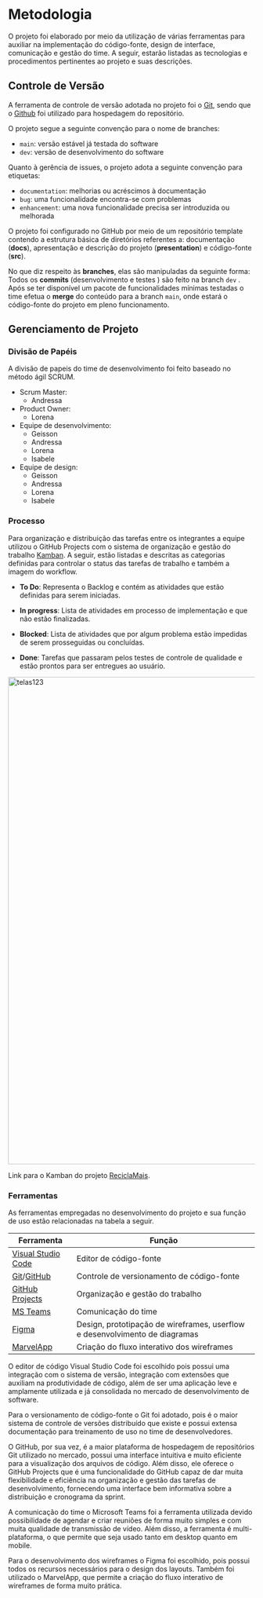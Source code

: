 
# Metodologia

O projeto foi elaborado por meio da utilização de várias ferramentas para auxiliar na implementação do código-fonte, design de interface, comunicação e gestão do time. A seguir, estarão listadas as tecnologias e procedimentos pertinentes ao projeto e suas descrições.

## Controle de Versão

A ferramenta de controle de versão adotada no projeto foi o [Git](https://git-scm.com/), sendo que o [Github](https://github.com) foi utilizado para hospedagem do repositório.

O projeto segue a seguinte convenção para o nome de branches:

- `main`: versão estável já testada do software
- `dev`: versão de desenvolvimento do software

Quanto à gerência de issues, o projeto adota a seguinte convenção para
etiquetas:

- `documentation`: melhorias ou acréscimos à documentação
- `bug`: uma funcionalidade encontra-se com problemas
- `enhancement`: uma nova funcionalidade precisa ser introduzida ou melhorada

O projeto foi configurado no GitHub por meio de um repositório template contendo a estrutura básica de diretórios referentes a: documentação (**docs**), apresentação e descrição do projeto (**presentation**) e código-fonte (**src**). 

No que diz respeito às **branches**, elas são manipuladas da seguinte forma: Todos os **commits** (desenvolvimento e testes ) são feito na  branch `dev` . Após se ter disponível um pacote de funcionalidades mínimas testadas o time efetua o **merge** do conteúdo para a branch `main`, onde estará o código-fonte do projeto em pleno funcionamento.

## Gerenciamento de Projeto

### Divisão de Papéis

A divisão de papeis do time de desenvolvimento foi feito baseado no método ágil SCRUM.

- Scrum Master: 
  - Andressa
- Product Owner: 
  - Lorena
- Equipe de desenvolvimento:
  - Geisson
  - Andressa
  - Lorena
  - Isabele
- Equipe de design:
  - Geisson
  - Andressa
  - Lorena
  - Isabele

### Processo

Para organização e distribuição das tarefas entre os integrantes a equipe utilizou o GitHub Projects com o sistema de organização e gestão do trabalho [Kamban](https://github.com/orgs/ICEI-PUC-Minas-PMV-SInt/projects/27/views/2). A seguir, estão listadas e descritas as categorias definidas para controlar o status das tarefas de trabalho e também a imagem do workflow.

- **To Do**: Representa o Backlog e contém as atividades que estão definidas para serem iniciadas.
- **In progress**: Lista de atividades em processo de implementação e que não estão finalizadas.

- **Blocked**: Lista de atividades que por algum problema estão impedidas de serem prosseguidas ou concluídas.
- **Done**: Tarefas que passaram pelos testes de controle de qualidade e estão prontos para ser entregues ao usuário. 

<img width="993" alt="telas123" src="https://github.com/ICEI-PUC-Minas-PMV-SInt/pmv-sint-2024-1-e2-proj-front-t1-residuoeletronico/blob/main/docs/img/kamban.png?raw=true">

Link para o Kamban do projeto [ReciclaMais](https://github.com/orgs/ICEI-PUC-Minas-PMV-SInt/projects/27/views/2).

### Ferramentas

As ferramentas empregadas no desenvolvimento do projeto e sua função de uso estão relacionadas na tabela a seguir.

| Ferramenta                                                   | Função                                                       |
| ------------------------------------------------------------ | ------------------------------------------------------------ |
| [Visual Studio Code](https://code.visualstudio.com/)         | Editor de código-fonte                                       |
| [Git](https://code.visualstudio.com/)/[GitHub](https://code.visualstudio.com/) | Controle de versionamento de código-fonte                    |
| [GitHub Projects](https://github.com/orgs/ICEI-PUC-Minas-PMV-SInt/projects/27/views/2) | Organização e gestão do trabalho                             |
| [MS Teams](https://www.microsoft.com/pt-br/microsoft-teams/group-chat-software) | Comunicação do time                                          |
| [Figma](https://www.figma.com/)                              | Design, prototipação de wireframes, userflow e desenvolvimento de diagramas |
| [MarvelApp](https://marvelapp.com/)                          | Criação do fluxo interativo dos wireframes                   |

O editor de código Visual Studio Code foi escolhido pois possui uma integração com o sistema de versão, integração com extensões que auxiliam na produtividade de código, além de ser uma aplicação leve e amplamente utilizada e já consolidada no mercado de desenvolvimento de software.

Para o versionamento de código-fonte o Git foi adotado, pois é o maior sistema de controle de versões distribuído que existe e possui extensa documentação para treinamento de uso no time de desenvolvedores. 

O GitHub, por sua vez, é a maior plataforma de hospedagem de repositórios Git utilizado no mercado, possui uma interface intuitiva e muito eficiente para a visualização dos arquivos de código.  Além disso, ele oferece o GitHub Projects que é uma funcionalidade do GitHub capaz de dar muita flexibilidade e eficiência na organização e gestão das tarefas de desenvolvimento, fornecendo uma interface bem informativa sobre a distribuição e cronograma da sprint.

A comunicação do time o Microsoft Teams foi a ferramenta utilizada devido possibilidade de agendar e criar reuniões de forma muito simples e com muita qualidade de transmissão de vídeo. Além disso, a ferramenta é multi-plataforma, o que permite que seja usado tanto em desktop quanto em mobile. 

Para o desenvolvimento dos wireframes o Figma foi escolhido, pois possui todos os recursos necessários para o design dos layouts. Também foi utilizado o MarvelApp, que permite a criação do fluxo interativo de wireframes de forma muito prática.
